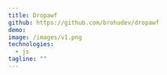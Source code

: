 ```yaml
---
title: Dropawf
github: https://github.com/brohudev/dropawf
demo: 
image: /images/v1.png
technologies:
  - js
tagline: ""
---
```

